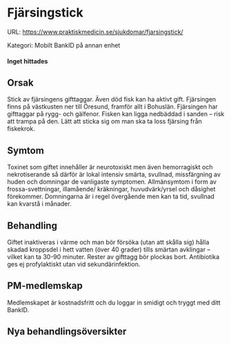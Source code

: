 # Fjärsingstick

URL: https://www.praktiskmedicin.se/sjukdomar/fjarsingstick/



Kategori: Mobilt BankID på annan enhet

#### Inget hittades

## Orsak

Stick av fjärsingens gifttaggar. Även död fisk kan ha aktivt gift. Fjärsingen finns på västkusten ner till Öresund, framför allt i Bohuslän. Fjärsingen har gifttaggar på rygg- och gälfenor. Fisken kan ligga nedbäddad i sanden – risk att trampa på den. Lätt att sticka sig om man ska ta loss fjärsing från fiskekrok.

## Symtom

Toxinet som giftet innehåller är neurotoxiskt men även hemorragiskt och nekrotiserande så därför är lokal intensiv smärta, svullnad, missfärgning av huden och domningar de vanligaste symptomen. Allmänsymtom i form av frossa-svettningar, illamående/ kräkningar, huvudvärk/yrsel och dåsighet förekommer.
Domningarna är i regel övergående men kan ta tid, svullnad kan kvarstå i månader.

## Behandling

Giftet inaktiveras i värme och man bör försöka (utan att skålla sig) hålla skadad kroppsdel i hett vatten (över 40 grader) tills smärtan avklingar – vilket kan ta 30-90 minuter. Rester av gifttagg bör plockas bort. Antibiotika ges ej profylaktiskt utan vid sekundärinfektion.

## PM-medlemskap

Medlemskapet är kostnadsfritt och du loggar in smidigt och tryggt med ditt BankID.

## Nya behandlingsöversikter

